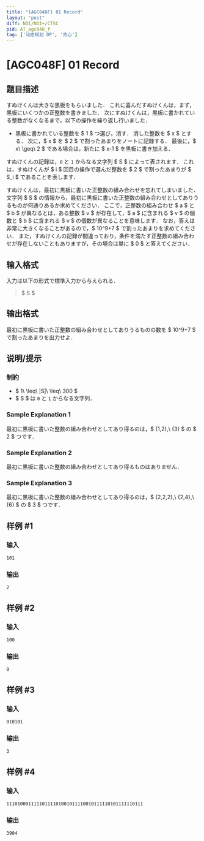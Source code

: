 ```yaml
---
title: "[AGC048F] 01 Record"
layout: "post"
diff: NOI/NOI+/CTSC
pid: AT_agc048_f
tag: ['动态规划 DP', '贪心']
---
```


# [AGC048F] 01 Record

## 题目描述

[problemUrl]: https://atcoder.jp/contests/agc048/tasks/agc048_f

すぬけくんは大きな黒板をもらいました． これに喜んだすぬけくんは，まず，黒板にいくつかの正整数を書きました． 次にすぬけくんは，黒板に書かれている整数がなくなるまで，以下の操作を繰り返し行いました．

- 黒板に書かれている整数を $ 1 $ つ選び，消す． 消した整数を $ x $ とする． 次に，$ x $ を $ 2 $ で割ったあまりをノートに記録する． 最後に，$ x\ \geq\ 2 $ である場合は，新たに $ x-1 $ を黒板に書き加える．

すぬけくんの記録は，`0` と `1` からなる文字列 $ S $ によって表されます． これは，すぬけくんが $ i $ 回目の操作で選んだ整数を $ 2 $ で割ったあまりが $ S_i $ であることを表します．

すぬけくんは，最初に黒板に書いた正整数の組み合わせを忘れてしまいました． 文字列 $ S $ の情報から，最初に黒板に書いた正整数の組み合わせとしてありうるものが何通りあるか求めてください． ここで，正整数の組み合わせ $ a $ と $ b $ が異なるとは，ある整数 $ v $ が存在して，$ a $ に含まれる $ v $ の個数と $ b $ に含まれる $ v $ の個数が異なることを意味します． なお，答えは非常に大きくなることがあるので，$ 10^9+7 $ で割ったあまりを求めてください． また，すぬけくんの記録が間違っており，条件を満たす正整数の組み合わせが存在しないこともありますが，その場合は単に $ 0 $ と答えてください．

## 输入格式

入力は以下の形式で標準入力から与えられる．

> $ S $

## 输出格式

最初に黒板に書いた正整数の組み合わせとしてありうるものの数を $ 10^9+7 $ で割ったあまりを出力せよ．

## 说明/提示

### 制約

- $ 1\ \leq\ |S|\ \leq\ 300 $
- $ S $ は `0` と `1` からなる文字列．

### Sample Explanation 1

最初に黒板に書いた整数の組み合わせとしてあり得るのは，$ \{1,2\},\ \{3\} $ の $ 2 $ つです．

### Sample Explanation 2

最初に黒板に書いた整数の組み合わせとしてあり得るものはありません．

### Sample Explanation 3

最初に黒板に書いた整数の組み合わせとしてあり得るのは，$ \{2,2,2\},\ \{2,4\},\ \{6\} $ の $ 3 $ つです．

## 样例 #1

### 输入

```
101
```

### 输出

```
2
```

## 样例 #2

### 输入

```
100
```

### 输出

```
0
```

## 样例 #3

### 输入

```
010101
```

### 输出

```
3
```

## 样例 #4

### 输入

```
11101000111110111101001011110010111110101111110111
```

### 输出

```
3904
```

